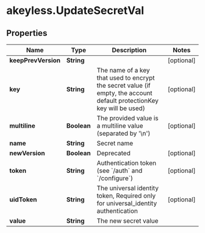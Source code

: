 # akeyless.UpdateSecretVal

## Properties

Name | Type | Description | Notes
------------ | ------------- | ------------- | -------------
**keepPrevVersion** | **String** |  | [optional] 
**key** | **String** | The name of a key that used to encrypt the secret value (if empty, the account default protectionKey key will be used) | [optional] 
**multiline** | **Boolean** | The provided value is a multiline value (separated by &#39;\\n&#39;) | [optional] 
**name** | **String** | Secret name | 
**newVersion** | **Boolean** | Deprecated | [optional] 
**token** | **String** | Authentication token (see &#x60;/auth&#x60; and &#x60;/configure&#x60;) | [optional] 
**uidToken** | **String** | The universal identity token, Required only for universal_identity authentication | [optional] 
**value** | **String** | The new secret value | 


